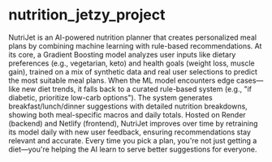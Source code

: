 # nutrition_jetzy_project
NutriJet is an AI-powered nutrition planner that creates personalized meal plans by combining machine learning with rule-based recommendations. At its core, a Gradient Boosting model analyzes user inputs like dietary preferences (e.g., vegetarian, keto) and health goals (weight loss, muscle gain), trained on a mix of synthetic data and real user selections to predict the most suitable meal plans. When the ML model encounters edge cases—like new diet trends, it falls back to a curated rule-based system (e.g., "if diabetic, prioritize low-carb options"). The system generates breakfast/lunch/dinner suggestions with detailed nutrition breakdowns, showing both meal-specific macros and daily totals. Hosted on Render (backend) and Netlify (frontend), NutriJet improves over time by retraining its model daily with new user feedback, ensuring recommendations stay relevant and accurate. Every time you pick a plan, you're not just getting a diet—you're helping the AI learn to serve better suggestions for everyone.
